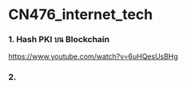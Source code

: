 # CN476_internet_tech
### 1. Hash PKI บน Blockchain
https://www.youtube.com/watch?v=6uHQesUsBHg
<br>
### 2.

